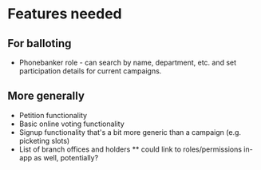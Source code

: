 # Features needed

## For balloting

* Phonebanker role - can search by name, department, etc. and set
  participation details for current campaigns.
  
## More generally

* Petition functionality
* Basic online voting functionality
* Signup functionality that's a bit more generic than a campaign (e.g. picketing slots)
* List of branch offices and holders
** could link to roles/permissions in-app as well, potentially?
